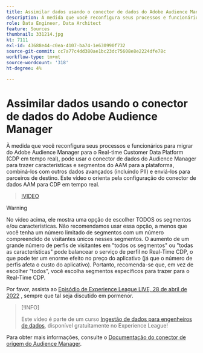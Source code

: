```yaml
---
title: Assimilar dados usando o conector de dados do Adobe Audience Manager
description: À medida que você reconfigura seus processos e funcionários para migrar do Adobe Audience Manager para o Real-time Customer Data Platform, você pode usar o Audience Manager Data Connector para trazer características e segmentos do AAM para a Plataforma, combiná-los com outros dados avançados (incluindo PII) e enviá-los para parceiros de destino. Este vídeo o orienta pela configuração do Conector de dados AAM para CDP em tempo real.
role: Data Engineer, Data Architect
feature: Sources
thumbnail: 331214.jpg
kt: 7111
exl-id: 43688e44-c0ea-4107-ba74-1e630990f732
source-git-commit: cc7a77c4dd380ae1bc23dc75608e8e2224dfe78c
workflow-type: tm+mt
source-wordcount: '318'
ht-degree: 4%

---
```


# Assimilar dados usando o conector de dados do Adobe Audience Manager

À medida que você reconfigura seus processos e funcionários para migrar do Adobe Audience Manager para o Real-time Customer Data Platform (CDP em tempo real), pode usar o conector de dados do Audience Manager para trazer características e segmentos do AAM para a plataforma, combiná-los com outros dados avançados (incluindo PII) e enviá-los para parceiros de destino. Este vídeo o orienta pela configuração do conector de dados AAM para CDP em tempo real.

>[!VIDEO](https://video.tv.adobe.com/v/331214/?quality=12&learn=on)

>[!WARNING]
>
>No vídeo acima, ele mostra uma opção de escolher TODOS os segmentos e/ou características. Não recomendamos usar essa opção, a menos que você tenha um número limitado de segmentos com um número compreendido de visitantes únicos nesses segmentos. O aumento de um grande número de perfis de visitantes em &quot;todos os segmentos&quot; ou &quot;todas as características&quot; pode balancear o serviço de perfil no Real-Time CDP, o que pode ter um enorme efeito no preço do aplicativo (já que o número de perfis afeta o custo do aplicativo). Portanto, recomenda-se que, em vez de escolher &quot;todos&quot;, você escolha segmentos específicos para trazer para o Real-Time CDP.
>
>Por favor, assista ao [Episódio de Experience League LIVE, 28 de abril de 2022](https://experienceleague.adobe.com/docs/experience-league-live-events/events/episodes/exl-live-episode-04-28-22.html?lang=pt-BR) , sempre que tal seja discutido em pormenor.

>[!INFO]
>
> Este vídeo é parte de um curso [Ingestão de dados para engenheiros de dados](https://experienceleague.adobe.com/?recommended=ExperiencePlatform-D-1-2020.1.dataingestion?lang=pt-BR), disponível gratuitamente no Experience League!

Para obter mais informações, consulte o [Documentação do conector de origem do Audience Manager](https://experienceleague.adobe.com/docs/experience-platform/sources/connectors/adobe-applications/audience-manager.html).
